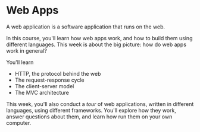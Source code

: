 # Web Apps

A web application is a software application that runs on the web.

In this course, you'll learn how web apps work, and how to build them using
different languages. This week is about the big picture: how do web apps work in
general?

You'll learn

- HTTP, the protocol behind the web 
- The request-response cycle
- The client-server model
- The MVC architecture

This week, you'll also conduct a _tour_ of web applications, written in
different languages, using different frameworks. You'll explore how they work,
answer questions about them, and learn how run them on your own computer.
